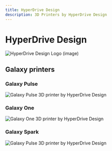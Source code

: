 ```yaml
---
title: HyperDrive Design
description: 3D Printers by HyperDrive Design
---
```


# HyperDrive Design

![HyperDrive Design Logo (image)](/assets/hyperdrive-design_banner.png)

## Galaxy printers

### Galaxy Pulse

![Galaxy Pulse 3D printer by HyperDrive Design](/assets/printers/galaxy-pulse/...png)

### Galaxy One

![Galaxy One 3D printer by HyperDrive Design](/assets/printers/galaxy-one/...png)

### Galaxy Spark

![Galaxy Pulse 3D printer by HyperDrive Design](/assets/printers/galaxy-spark/...png)

<!--

Before running any `mkdocs xxxx` commands, install mkdocs w/ python following these steps: https://squidfunk.github.io/mkdocs-material/getting-started/#installation

# Welcome to MkDocs

For full documentation visit [mkdocs.org](https://www.mkdocs.org).

## Commands

* `mkdocs new [dir-name]` - Create a new project.
* `mkdocs serve` - Start the live-reloading docs server.
* `mkdocs build` - Build the documentation site.
* `mkdocs -h` - Print help message and exit.

## Project layout

    mkdocs.yml    # The configuration file.
    docs/
        index.md  # The documentation homepage.
        ...       # Other markdown pages, images and other files.

-->
